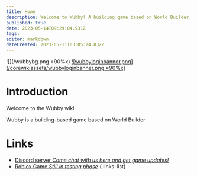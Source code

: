 ```yaml
---
title: Home
description: Welcome to Wubby! A building game based on World Builder.
published: true
date: 2023-05-14T09:29:04.931Z
tags: 
editor: markdown
dateCreated: 2023-05-11T03:05:24.832Z
---
```


![](/wubbybg.png =90%x)
[![wubbyloginbanner.png](/corewikiassets/wubbyloginbanner.png =90%x)](https%3A%2F%2Fwubby.choke.dev%2Flogin)
# Introduction

Welcome to the Wubby wiki

Wubby is a building-based game based on World Builder

# Links
- [Discord server *Come chat with us here and get game updates!*](https://discord.gg/YHtthk2dYX)
- [Roblox Game *Still in testing phase*](https://www.roblox.com/games/12519560096/Wubby)
{.links-list}